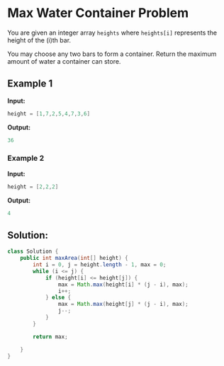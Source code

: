 # Max Water Container Problem

You are given an integer array `heights` where `heights[i]` represents the height of the \(i\)th bar.

You may choose any two bars to form a container. Return the maximum amount of water a container can store.

## Example 1

**Input:**
``` java
height = [1,7,2,5,4,7,3,6]
```

**Output:**
```java
36
```

### Example 2

**Input:**
```java
height = [2,2,2]
```

**Output:**
```java
4
```

## Solution:
```java
class Solution {
    public int maxArea(int[] height) {
        int i = 0, j = height.length - 1, max = 0;
        while (i <= j) {
            if (height[i] <= height[j]) {
                max = Math.max(height[i] * (j - i), max);
                i++;
            } else {
                max = Math.max(height[j] * (j - i), max);
                j--;
            }
        }

        return max;

    }
}
```